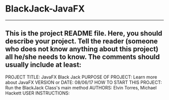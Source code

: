 # BlackJack-JavaFX
------------------------------------------------------------------------
This is the project README file. Here, you should describe your project.
Tell the reader (someone who does not know anything about this project)
all he/she needs to know. The comments should usually include at least:
------------------------------------------------------------------------

PROJECT TITLE: JavaFX Black Jack
PURPOSE OF PROJECT: Learn more about JavaFX
VERSION or DATE: 08/06/17
HOW TO START THIS PROJECT: Run the BlackJack Class's main method
AUTHORS: Elvin Torres, Michael Hackett
USER INSTRUCTIONS: 
